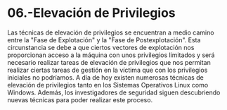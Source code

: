 # 06.-Elevación de Privilegios

Las técnicas de elevación de privilegios se encuentran a medio camino entre la "Fase de
Explotación" y la "Fase de Postexplotación".
Esta circunstancia se debe a que ciertos vectores de explotación nos proporcionan acceso a la
máquina con unos privilegios limitados y será necesario realizar tareas de elevación de privilegios
que nos permitan realizar ciertas tareas de gestión en la víctima que con los privilegios iniciales
no podríamos.
A día de hoy existen numerosas técnicas de elevación de privilegios tanto en los Sistemas
Operativos Linux como Windows. Además, los investigadores de seguridad siguen descubriendo
nuevas técnicas para poder realizar este proceso.